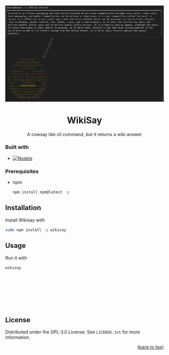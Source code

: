 <a id="readme-top"></a>

<div align="center">

![WikiSay image](images/wikisay.png)

# WikiSay
A cowsay like cli command, but it returns a wiki answer

</div>

### Built with
* [![Nodejs][Node.js]][Node-url]




### Prerequisites

* npm
  ```sh
  npm install npm@latest -g
  ```


## Installation

Install Wikisay with
```sh
sudo npm install -g wikisay
```

## Usage
Run it with 
```sh
wikisay
```

<br>
<br>
<br>
<br>
<br>
<br>

<!-- LICENSE -->
## License

Distributed under the GPL-3.0 License. See `LICENSE.txt` for more information.

<p align="right">(<a href="#readme-top">back to top</a>)</p>



[Node.js]: https://img.shields.io/badge/node.js-43853D?style=for-the-badge&logo=nodedotjs&logoColor=white
[Node-url]: https://nodejs.org/
